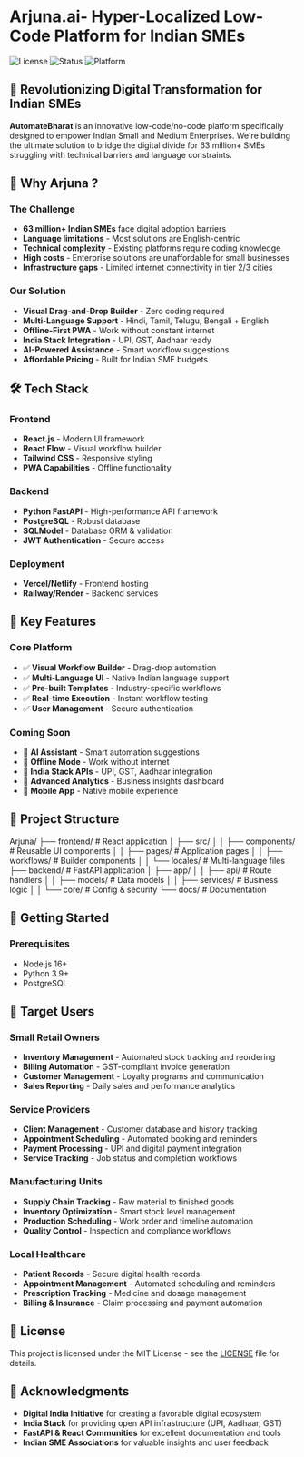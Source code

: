# Arjuna.ai- Hyper-Localized Low-Code Platform for Indian SMEs

![License](https://img.shields.io/badge/License-MIT-blue.svg)
![Status](https://img.shields.io/badge/Status-Development%20Phase-orange)
![Platform](https://img.shields.io/badge/Platform-Web%20%2B%20PWA-brightgreen)

## 🌟 Revolutionizing Digital Transformation for Indian SMEs

**AutomateBharat** is an innovative low-code/no-code platform specifically designed to empower Indian Small and Medium Enterprises. We're building the ultimate solution to bridge the digital divide for 63 million+ SMEs struggling with technical barriers and language constraints.

## 🚀 Why Arjuna ?

### The Challenge
- **63 million+ Indian SMEs** face digital adoption barriers
- **Language limitations** - Most solutions are English-centric
- **Technical complexity** - Existing platforms require coding knowledge
- **High costs** - Enterprise solutions are unaffordable for small businesses
- **Infrastructure gaps** - Limited internet connectivity in tier 2/3 cities

### Our Solution
- **Visual Drag-and-Drop Builder** - Zero coding required
- **Multi-Language Support** - Hindi, Tamil, Telugu, Bengali + English
- **Offline-First PWA** - Work without constant internet
- **India Stack Integration** - UPI, GST, Aadhaar ready
- **AI-Powered Assistance** - Smart workflow suggestions
- **Affordable Pricing** - Built for Indian SME budgets

## 🛠 Tech Stack

### Frontend
- **React.js** - Modern UI framework
- **React Flow** - Visual workflow builder
- **Tailwind CSS** - Responsive styling
- **PWA Capabilities** - Offline functionality

### Backend
- **Python FastAPI** - High-performance API framework
- **PostgreSQL** - Robust database
- **SQLModel** - Database ORM & validation
- **JWT Authentication** - Secure access

### Deployment
- **Vercel/Netlify** - Frontend hosting
- **Railway/Render** - Backend services

## 🎯 Key Features

### Core Platform
- ✅ **Visual Workflow Builder** - Drag-drop automation
- ✅ **Multi-Language UI** - Native Indian language support
- ✅ **Pre-built Templates** - Industry-specific workflows
- ✅ **Real-time Execution** - Instant workflow testing
- ✅ **User Management** - Secure authentication

### Coming Soon
- 🔄 **AI Assistant** - Smart automation suggestions
- 🔄 **Offline Mode** - Work without internet
- 🔄 **India Stack APIs** - UPI, GST, Aadhaar integration
- 🔄 **Advanced Analytics** - Business insights dashboard
- 🔄 **Mobile App** - Native mobile experience

## 📁 Project Structure
Arjuna/
├── frontend/                 # React application
│   ├── src/
│   │   ├── components/      # Reusable UI components
│   │   ├── pages/          # Application pages
│   │   ├── workflows/      # Builder components
│   │   └── locales/        # Multi-language files
├── backend/                 # FastAPI application
│   ├── app/
│   │   ├── api/            # Route handlers
│   │   ├── models/         # Data models
│   │   ├── services/       # Business logic
│   │   └── core/           # Config & security
└── docs/                   # Documentation

## 🚀 Getting Started

### Prerequisites
- Node.js 16+ 
- Python 3.9+
- PostgreSQL


## 🎯 Target Users

### Small Retail Owners
- **Inventory Management** - Automated stock tracking and reordering
- **Billing Automation** - GST-compliant invoice generation
- **Customer Management** - Loyalty programs and communication
- **Sales Reporting** - Daily sales and performance analytics

### Service Providers
- **Client Management** - Customer database and history tracking
- **Appointment Scheduling** - Automated booking and reminders
- **Payment Processing** - UPI and digital payment integration
- **Service Tracking** - Job status and completion workflows

### Manufacturing Units
- **Supply Chain Tracking** - Raw material to finished goods
- **Inventory Optimization** - Smart stock level management
- **Production Scheduling** - Work order and timeline automation
- **Quality Control** - Inspection and compliance workflows

### Local Healthcare
- **Patient Records** - Secure digital health records
- **Appointment Management** - Automated scheduling and reminders
- **Prescription Tracking** - Medicine and dosage management
- **Billing & Insurance** - Claim processing and payment automation

## 📄 License

This project is licensed under the MIT License - see the [LICENSE](LICENSE) file for details.

## 🙏 Acknowledgments

- **Digital India Initiative** for creating a favorable digital ecosystem
- **India Stack** for providing open API infrastructure (UPI, Aadhaar, GST)
- **FastAPI & React Communities** for excellent documentation and tools
- **Indian SME Associations** for valuable insights and user feedback



